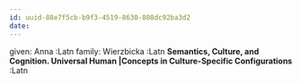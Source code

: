 ```yaml
---
id: uuid-88e7f5cb-b9f3-4519-8630-808dc92ba3d2
date: 
---
```


given: Anna :Latn
family: Wierzbicka :Latn
**Semantics, Culture, and Cognition.  Universal Human |Concepts in Culture-Specific Configurations** :Latn